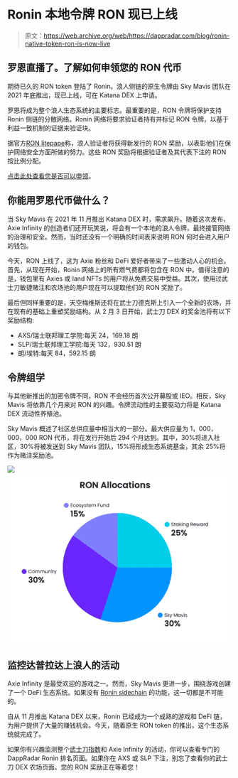 # Ronin 本地令牌 RON 现已上线

> 原文：<https://web.archive.org/web/https://dappradar.com/blog/ronin-native-token-ron-is-now-live>

## 罗恩直播了。了解如何申领您的 RON 代币

期待已久的 RON token 登陆了 Ronin。浪人侧链的原生令牌由 Sky Mavis 团队在 2021 年底推出，现已上线，可在 Katana DEX 上申请。

罗恩将成为整个浪人生态系统的主要标志。最重要的是，RON 令牌将保护支持 Ronin 侧链的分散网络。Ronin 网络将要求验证者持有并标记 RON 令牌，以基于利益一致机制的证据来验证块。

据官方[RON litepape](https://web.archive.org/web/20221209063304/https://litepaper.roninchain.com/ronin-token-usdron)称，浪人验证者将获得新发行的 RON 奖励，以表彰他们在保护网络安全方面所做的努力。这些 RON 奖励将根据验证者及其代表下注的 RON 按比例分配。

[点击此处查看您是否可以申领](https://web.archive.org/web/20221209063304/https://katana.roninchain.com/#/farm)。

## 你能用罗恩代币做什么？

当 Sky Mavis 在 2021 年 11 月推出 Katana DEX 时，需求飙升。随着这次发布，Axie Infinity 的创造者们还开玩笑说，将会有一个本地的浪人令牌，最终接管网络的治理和安全。然而，当时还没有一个明确的时间表来说明 RON 何时会进入用户的钱包。

今天，RON 上线了，这为 Axie 粉丝和 DeFi 爱好者带来了一些激动人心的机会。首先，从现在开始，Ronin 网络上的所有燃气费都将包含在 RON 中。值得注意的是，钱包里有 Axies 或 land NFTs 的用户将从免费交易中受益。其次，使用过武士刀敏捷赌注和农场池的用户现在可以提取他们的 RON 奖励了。

最后但同样重要的是，天空梅维斯还将在武士刀德克斯上引入一个全新的农场，并在现有的基础上重塑奖励结构。从 2 月 3 日开始，武士刀 DEX 的奖金池将有以下奖励结构:

*   AXS/瑞士联邦理工学院:每天 24，169.18 朗
*   SLP/瑞士联邦理工学院:每天 132，930.51 朗
*   朗/埃特:每天 84，592.15 朗

## 令牌组学

与其他新推出的加密令牌不同，RON 不会经历首次公开募股或 IEO。相反，Sky Mavis 将依靠几个月来对 RON 的兴趣。令牌流动性的主要驱动力将是 Katana DEX 流动性养殖池。

Sky Mavis 概述了社区总供应量中相当大的一部分。最大供应量为 1，000，000，000 RON 代币，将在发行开始后 294 个月达到。其中，30%将进入社区，30%将被发送到 Sky Mavis 团队，15%将形成生态系统基金，其余 25%将作为赌注奖励池。

![](img/05b7807e0effa6f8fd64382febec96c6.png)![RON token](img/84aa545b460e379183c5247142399068.png)

## 监控达普拉达上浪人的活动

Axie Infinity 是最受欢迎的游戏之一。然而，Sky Mavis 更进一步，围绕游戏创建了一个 DeFi 生态系统。如果没有 [Ronin sidechain](https://web.archive.org/web/20221209063304/https://dappradar.com/rankings/protocol/ronin) 的功能，这一切都是不可能的。

自从 11 月推出 Katana DEX 以来，Ronin 已经成为一个成熟的游戏和 DeFi 链，为用户提供了大量的赚钱机会。今天，随着原生 RON token 的推出，这个生态系统就完成了。

如果你有兴趣监测整个[武士刀指数](/web/20221209063304/https://dappradar.com/blog/ronin-based-katana-dex-climbs-dappradar-rankings/)和 Axie Infinity 的活动，你可以查看专门的 DappRadar Ronin 排名页面。如果你在 AXS 或 SLP 下注，别忘了查看你的武士刀 DEX 农场页面。您的 RON 奖励正在等着您！